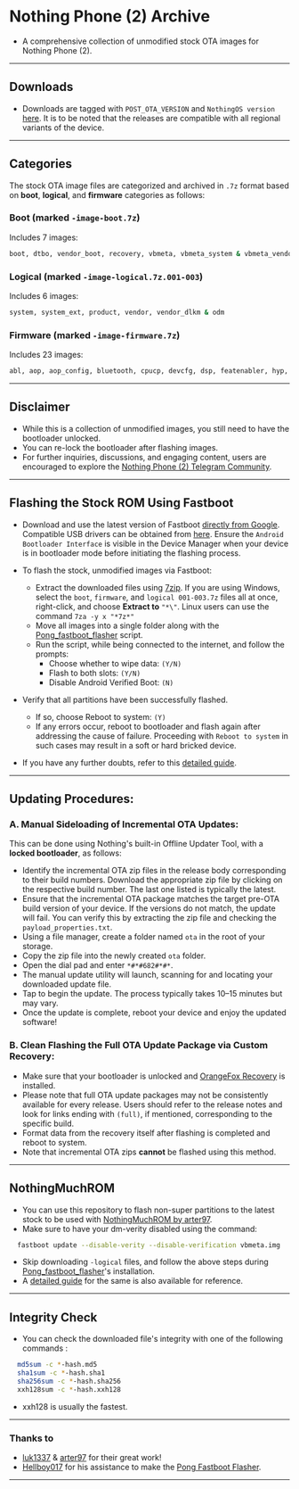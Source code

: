 # Nothing Phone (2) Archive

* A comprehensive collection of unmodified stock OTA images for Nothing Phone (2).

---

## Downloads

- Downloads are tagged with `POST_OTA_VERSION` and `NothingOS version` [here](https://github.com/spike0en/nothing_sdm_archive/releases?q=pong&expanded=true). It is to be noted that the releases are compatible with all regional variants of the device.

---

## Categories

The stock OTA image files are categorized and archived in `.7z` format based on **boot**, **logical**, and **firmware** categories as follows:

### Boot (marked `-image-boot.7z`)
Includes 7 images:
```bash
boot, dtbo, vendor_boot, recovery, vbmeta, vbmeta_system & vbmeta_vendor
```
### Logical (marked `-image-logical.7z.001-003`)

Includes 6 images:
```bash
system, system_ext, product, vendor, vendor_dlkm & odm
```
### Firmware (marked `-image-firmware.7z`)

Includes 23 images:
```bash
abl, aop, aop_config, bluetooth, cpucp, devcfg, dsp, featenabler, hyp, imagefv, keymaster, modem, multiimgoem, multiimgqti, qupfw, qweslicstore, shrm, tz, uefi, uefisecapp, xbl, xbl_config & xbl_ramdump
```

---

## Disclaimer

- While this is a collection of unmodified images, you still need to have the bootloader unlocked.
- You can re-lock the bootloader after flashing images.
- For further inquiries, discussions, and engaging content, users are encouraged to explore the [Nothing Phone (2) Telegram Community](https://t.me/NothingPhone2).

---

## Flashing the Stock ROM Using Fastboot

- Download and use the latest version of Fastboot [directly from Google](https://developer.android.com/tools/releases/platform-tools). Compatible USB drivers can be obtained from [here](https://developer.android.com/studio/run/win-usb). Ensure the `Android Bootloader Interface` is visible in the Device Manager when your device is in bootloader mode before initiating the flashing process.
  
- To flash the stock, unmodified images via Fastboot:
  - Extract the downloaded files using [7zip](https://www.7-zip.org/). If you are using Windows, select the `boot`, `firmware`, and `logical 001-003.7z` files all at once, right-click, and choose **Extract to** `"*\"`. Linux users can use the command `7za -y x "*7z*"`
  - Move all images into a single folder along with the [Pong_fastboot_flasher](https://github.com/HELLBOY017/Pong_fastboot_flasher) script.
  - Run the script, while being connected to the internet, and follow the prompts:
     - Choose whether to wipe data: `(Y/N)`
     - Flash to both slots: `(Y/N)`
     - Disable Android Verified Boot: `(N)`

- Verify that all partitions have been successfully flashed. 
  - If so, choose Reboot to system: `(Y)`
  - If any errors occur, reboot to bootloader and flash again after addressing the cause of failure. Proceeding with `Reboot to system` in such cases may result in a soft or hard bricked device.
    
- If you have any further doubts, refer to this [detailed guide](https://telegra.ph/Guide-for-flashing-Stock-ROM-on-Nothing-Phone-2-04-22).

---

## Updating Procedures:

### A. Manual Sideloading of Incremental OTA Updates:

This can be done using Nothing's built-in Offline Updater Tool, with a **locked bootloader**, as follows:

- Identify the incremental OTA zip files in the release body corresponding to their build numbers. Download the appropriate zip file by clicking on the respective build number. The last one listed is typically the latest.
- Ensure that the incremental OTA package matches the target pre-OTA build version of your device. If the versions do not match, the update will fail. You can verify this by extracting the zip file and checking the `payload_properties.txt`.
- Using a file manager, create a folder named `ota` in the root of your storage.
- Copy the zip file into the newly created `ota` folder.
- Open the dial pad and enter `*#*#682#*#*`.
- The manual update utility will launch, scanning for and locating your downloaded update file.
- Tap to begin the update. The process typically takes 10–15 minutes but may vary.
- Once the update is complete, reboot your device and enjoy the updated software!

### B. Clean Flashing the Full OTA Update Package via Custom Recovery:

- Make sure that your bootloader is unlocked and [OrangeFox Recovery](https://xdaforums.com/t/recovery-12-1-official-orangefox-recovery-project-ofrp.4631141) is installed.
- Please note that full OTA update packages may not be consistently available for every release. Users should refer to the release notes and look for links ending with `(full)`, if mentioned, corresponding to the specific build.
- Format data from the recovery itself after flashing is completed and reboot to system.
- Note that incremental OTA zips **cannot** be flashed using this method.

---

## NothingMuchROM

- You can use this repository to flash non-super partitions to the latest stock to be used with [NothingMuchROM by arter97](https://xdaforums.com/t/nothingmuchrom-for-nothing-phone-2.4623411).
- Make sure to have your dm-verity disabled using the command:
```bash
  fastboot update --disable-verity --disable-verification vbmeta.img
```
- Skip downloading `-logical` files, and follow the above steps during [Pong_fastboot_flasher](https://github.com/HELLBOY017/Pong_fastboot_flasher)'s installation.
- A [detailed guide](https://telegra.ph/UNOFFICIAL-Flashing--Upgrading-Guide-for-arter97-Nothing-Much-NM-ROM--Kernel-04-21) for the same is also available for reference.

---

## Integrity Check

- You can check the downloaded file's integrity with one of the following commands :

``` bash
  md5sum -c *-hash.md5
  sha1sum -c *-hash.sha1
  sha256sum -c *-hash.sha256
  xxh128sum -c *-hash.xxh128
```
- xxh128 is usually the fastest.

---

### Thanks to
- [luk1337](https://github.com/luk1337/oplus_archive) & [arter97](https://github.com/arter97/nothing_archive) for their great work!
- [Hellboy017](https://github.com/HELLBOY017) for his assistance to make the [Pong Fastboot Flasher](https://github.com/HELLBOY017/Pong_fastboot_flasher).

---